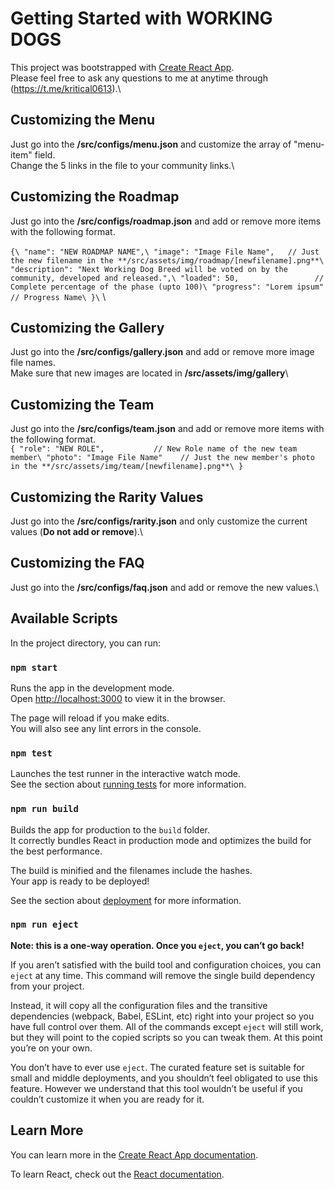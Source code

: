# Getting Started with WORKING DOGS

This project was bootstrapped with [Create React App](https://github.com/facebook/create-react-app).\
Please feel free to ask any questions to me at anytime through (https://t.me/kritical0613).\

## Customizing the Menu

Just go into the **/src/configs/menu.json** and customize the array of "menu-item" field.\
Change the 5 links in the file to your community links.\

## Customizing the Roadmap

Just go into the **/src/configs/roadmap.json** and add or remove more items with the following format.\
\
``
  {\
    "name": "NEW ROADMAP NAME",\
    "image": "Image File Name",   // Just the new filename in the **/src/assets/img/roadmap/[newfilename].png**\
    "description": "Next Working Dog Breed will be voted on by the community, developed and released.",\
    "loaded": 50,                 // Complete percentage of the phase (upto 100)\
    "progress": "Lorem ipsum"     // Progress Name\
  }\
``
\

## Customizing the Gallery

Just go into the **/src/configs/gallery.json** and add or remove more image file names.\
Make sure that new images are located in **/src/assets/img/gallery**\


## Customizing the Team

Just go into the **/src/configs/team.json** and add or remove more items with the following format.\
``
  {
    "role": "NEW ROLE",           // New Role name of the new team member\
    "photo": "Image File Name"    // Just the new member's photo in the **/src/assets/img/team/[newfilename].png**\
  }
``

## Customizing the Rarity Values

Just go into the **/src/configs/rarity.json** and only customize the current values (**Do not add or remove**).\


## Customizing the FAQ

Just go into the **/src/configs/faq.json** and add or remove the new values.\


## Available Scripts

In the project directory, you can run:

### `npm start`

Runs the app in the development mode.\
Open [http://localhost:3000](http://localhost:3000) to view it in the browser.

The page will reload if you make edits.\
You will also see any lint errors in the console.

### `npm test`

Launches the test runner in the interactive watch mode.\
See the section about [running tests](https://facebook.github.io/create-react-app/docs/running-tests) for more information.

### `npm run build`

Builds the app for production to the `build` folder.\
It correctly bundles React in production mode and optimizes the build for the best performance.

The build is minified and the filenames include the hashes.\
Your app is ready to be deployed!

See the section about [deployment](https://facebook.github.io/create-react-app/docs/deployment) for more information.

### `npm run eject`

**Note: this is a one-way operation. Once you `eject`, you can’t go back!**

If you aren’t satisfied with the build tool and configuration choices, you can `eject` at any time. This command will remove the single build dependency from your project.

Instead, it will copy all the configuration files and the transitive dependencies (webpack, Babel, ESLint, etc) right into your project so you have full control over them. All of the commands except `eject` will still work, but they will point to the copied scripts so you can tweak them. At this point you’re on your own.

You don’t have to ever use `eject`. The curated feature set is suitable for small and middle deployments, and you shouldn’t feel obligated to use this feature. However we understand that this tool wouldn’t be useful if you couldn’t customize it when you are ready for it.

## Learn More

You can learn more in the [Create React App documentation](https://facebook.github.io/create-react-app/docs/getting-started).

To learn React, check out the [React documentation](https://reactjs.org/).
